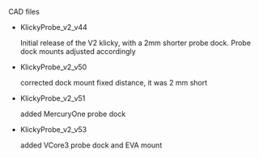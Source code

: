 CAD files

* KlickyProbe_v2_v44

  Initial release of the V2 klicky, with a 2mm shorter probe dock. Probe dock mounts adjusted accordingly

* KlickyProbe_v2_v50

  corrected dock mount fixed distance, it was 2 mm short

* KlickyProbe_v2_v51

  added MercuryOne probe dock

* KlickyProbe_v2_v53

  added VCore3 probe dock and EVA mount
